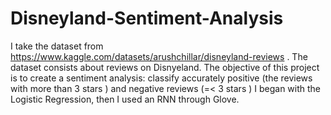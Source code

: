 # Disneyland-Sentiment-Analysis
I take the dataset from https://www.kaggle.com/datasets/arushchillar/disneyland-reviews . The dataset consists about reviews on Disnyeland.
The objective of this project is to create a sentiment analysis: classify accurately positive (the reviews with more than 3 stars ) and negative reviews (=< 3 stars ) I began with the Logistic Regression, then I used an RNN through Glove.
